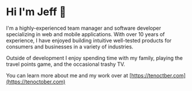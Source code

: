 # Hi I'm Jeff 👋

I'm a highly-experienced team manager and software developer specializing in web and mobile applications. With over 10 years of experience, I have enjoyed building intuitive well-tested products for consumers and businesses in a variety of industries.

Outside of development I enjoy spending time with my family, playing the travel points game, and the occasional trashy TV.

You can learn more about me and my work over at [https://tenoctber.com](https://tenoctober.com)
